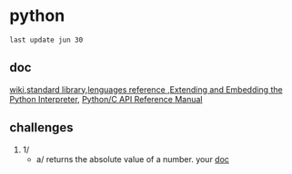 # python
`last update jun 30`
## doc
<a href="https://docs.python.org/3/">wiki</a>,<a 
href="https://docs.python.org/3/library/index.html#library-index">standard library</a>,<a href="https://docs.python.org/3/reference/index.html#reference-index">lenguages reference </a>,<a href="https://docs.python.org/3/extending/index.html#extending-index">Extending and Embedding the Python Interpreter</a>,
<a href="https://docs.python.org/3/c-api/index.html#c-api-index">Python/C API Reference Manual</a>

## challenges
1. 1/
   - a/ returns the absolute value of a number. your <a href="https://docs.python.org/3/library/functions.html#abs">doc</a>




